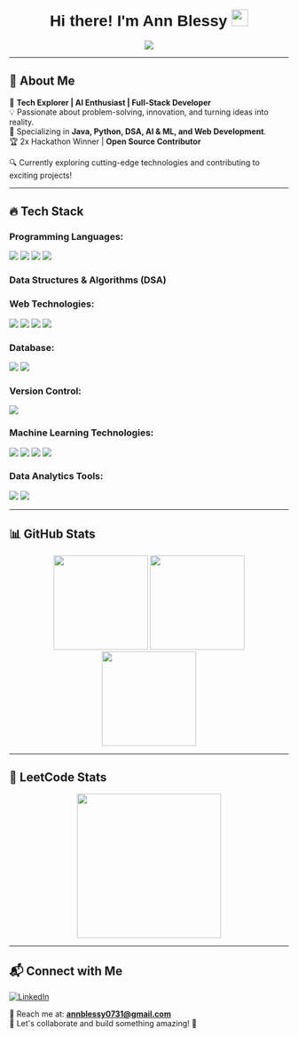 ## <h1 align="center" style="font-family: 'Carter One', sans-serif;"> Hi there! I'm Ann Blessy <img src="https://media.giphy.com/media/hvRJCLFzcasrR4ia7z/giphy.gif" width="30px" font="Winky Sans"></h1>

<p align="center">
  <img src="https://readme-typing-svg.herokuapp.com/?lines=Passionate+Developer;Cracking+codes;AI+Enthusiast;DSA+and+problem+solving&center=true&width=500&height=50">
</p>

---

## 🌟 About Me

🚀 **Tech Explorer | AI Enthusiast | Full-Stack Developer**  
💡 Passionate about problem-solving, innovation, and turning ideas into reality.  
🎯 Specializing in **Java, Python, DSA, AI & ML, and Web Development**.  
🏆 2x Hackathon Winner | **Open Source Contributor**  

🔍 Currently exploring cutting-edge technologies and contributing to exciting projects!  

---

## 🔥 Tech Stack

### Programming Languages:
<p align="left">
  <img src="https://img.shields.io/badge/Java-%23ED8B00.svg?style=flat&logo=java&logoColor=white"/>
  <img src="https://img.shields.io/badge/Python-3776AB?style=flat&logo=python&logoColor=white"/>
  <img src="https://img.shields.io/badge/C-00599C?style=flat&logo=c&logoColor=white"/>
  <img src="https://img.shields.io/badge/C++-00599C?style=flat&logo=c%2B%2B&logoColor=white"/>
</p>

### Data Structures & Algorithms (DSA)

### Web Technologies:
<p align="left">
  <img src="https://img.shields.io/badge/HTML5-E34F26?style=flat&logo=html5&logoColor=white"/>
  <img src="https://img.shields.io/badge/CSS3-1572B6?style=flat&logo=css3&logoColor=white"/>
  <img src="https://img.shields.io/badge/JavaScript-F7DF1E?style=flat&logo=javascript&logoColor=black"/>
  <img src="https://img.shields.io/badge/React-20232A?style=flat&logo=react&logoColor=61DAFB"/>
</p>

### Database:
<p align="left">
  <img src="https://img.shields.io/badge/SQL-4479A1?style=flat&logo=mysql&logoColor=white"/>
  <img src="https://img.shields.io/badge/MongoDB-4EA94B?style=flat&logo=mongodb&logoColor=white"/>
</p>

### Version Control:
<p align="left">
  <img src="https://img.shields.io/badge/Git-F05032?style=flat&logo=git&logoColor=white"/>
</p>

### Machine Learning Technologies:
<p align="left">
  <img src="https://img.shields.io/badge/ScikitLearn-F7931E?style=flat&logo=scikitlearn&logoColor=white"/>
  <img src="https://img.shields.io/badge/Pandas-150458?style=flat&logo=pandas&logoColor=white"/>
  <img src="https://img.shields.io/badge/NumPy-013243?style=flat&logo=numpy&logoColor=white"/>
  <img src="https://img.shields.io/badge/Generative%20AI-FF6F00?style=flat&logo=openai&logoColor=white"/>
</p>

### Data Analytics Tools:
<p align="left">
  <img src="https://img.shields.io/badge/Power%20BI-F2C811?style=flat&logo=power%20bi&logoColor=black"/>
  <img src="https://img.shields.io/badge/Excel-217346?style=flat&logo=microsoft-excel&logoColor=white"/>
</p>

---

## 📊 GitHub Stats

<p align="center">
  <img src="https://github-readme-stats.vercel.app/api?username=AnnBlessy&show_icons=true&theme=radical" height="170">
  <img src="https://github-readme-stats.vercel.app/api/top-langs/?username=AnnBlessy&layout=compact&theme=radical" height="170">
  <img src="https://github-profile-summary-cards.vercel.app/api/cards/profile-details?username=AnnBlessy&theme=radical" height="170">
</p>

---

## 🚀 LeetCode Stats

<p align="center">
  <a href="https://leetcode.com/Ann_Blessy/">
    <img src="https://leetcard.jacoblin.cool/Ann_Blessy?theme=dark&font=Montserrat&ext=heatmap" height="260">
  </a>
</p>

---

## 📬 Connect with Me

[![LinkedIn](https://img.shields.io/badge/LinkedIn-blue?style=flat-square&logo=linkedin)](linkedin.com/in/ann-blessy-philips)

📧 Reach me at: **annblessy0731@gmail.com**  
💬 Let's collaborate and build something amazing! 🚀

